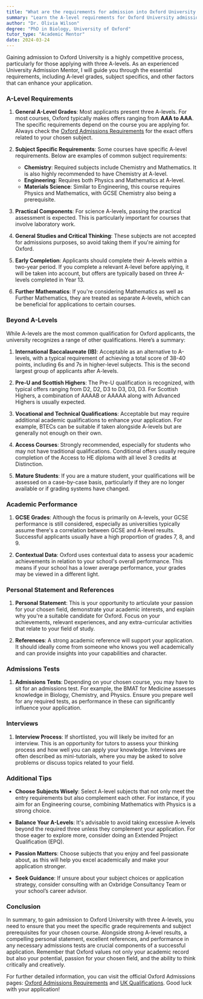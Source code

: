 ```yaml
---
title: "What are the requirements for admission into Oxford University with three A levels?"
summary: "Learn the A-level requirements for Oxford University admission, including typical grades and subject specifics for competitive applicants."
author: "Dr. Olivia Wilson"
degree: "PhD in Biology, University of Oxford"
tutor_type: "Academic Mentor"
date: 2024-03-24
---
```


Gaining admission to Oxford University is a highly competitive process, particularly for those applying with three A-levels. As an experienced University Admission Mentor, I will guide you through the essential requirements, including A-level grades, subject specifics, and other factors that can enhance your application. 

### A-Level Requirements

1. **General A-Level Grades**: 
   Most applicants present three A-levels. For most courses, Oxford typically makes offers ranging from **A*A*A to AAA**. The specific requirements depend on the course you are applying for. Always check the [Oxford Admissions Requirements](https://www.ox.ac.uk/admissions/undergraduate/courses/admission-requirements/admission-requirements-table) for the exact offers related to your chosen subject.

2. **Subject Specific Requirements**: 
   Some courses have specific A-level requirements. Below are examples of common subject requirements:
   - **Chemistry**: Required subjects include Chemistry and Mathematics. It is also highly recommended to have Chemistry at A-level.
   - **Engineering**: Requires both Physics and Mathematics at A-level.
   - **Materials Science**: Similar to Engineering, this course requires Physics and Mathematics, with GCSE Chemistry also being a prerequisite.

3. **Practical Components**: 
   For science A-levels, passing the practical assessment is expected. This is particularly important for courses that involve laboratory work.

4. **General Studies and Critical Thinking**: 
   These subjects are not accepted for admissions purposes, so avoid taking them if you're aiming for Oxford.

5. **Early Completion**: 
   Applicants should complete their A-levels within a two-year period. If you complete a relevant A-level before applying, it will be taken into account, but offers are typically based on three A-levels completed in Year 13.

6. **Further Mathematics**: 
   If you're considering Mathematics as well as Further Mathematics, they are treated as separate A-levels, which can be beneficial for applications to certain courses.

### Beyond A-Levels

While A-levels are the most common qualification for Oxford applicants, the university recognizes a range of other qualifications. Here’s a summary:

1. **International Baccalaureate (IB)**: 
   Acceptable as an alternative to A-levels, with a typical requirement of achieving a total score of 38-40 points, including 6s and 7s in higher-level subjects. This is the second largest group of applicants after A-levels.

2. **Pre-U and Scottish Highers**: 
   The Pre-U qualification is recognized, with typical offers ranging from D2, D2, D3 to D3, D3, D3. For Scottish Highers, a combination of AAAAB or AAAAA along with Advanced Highers is usually expected.

3. **Vocational and Technical Qualifications**: 
   Acceptable but may require additional academic qualifications to enhance your application. For example, BTECs can be suitable if taken alongside A-levels but are generally not enough on their own.

4. **Access Courses**: 
   Strongly recommended, especially for students who may not have traditional qualifications. Conditional offers usually require completion of the Access to HE diploma with all level 3 credits at Distinction.

5. **Mature Students**: 
   If you are a mature student, your qualifications will be assessed on a case-by-case basis, particularly if they are no longer available or if grading systems have changed.

### Academic Performance

1. **GCSE Grades**: 
   Although the focus is primarily on A-levels, your GCSE performance is still considered, especially as universities typically assume there's a correlation between GCSE and A-level results. Successful applicants usually have a high proportion of grades 7, 8, and 9.

2. **Contextual Data**: 
   Oxford uses contextual data to assess your academic achievements in relation to your school's overall performance. This means if your school has a lower average performance, your grades may be viewed in a different light.

### Personal Statement and References

1. **Personal Statement**: 
   This is your opportunity to articulate your passion for your chosen field, demonstrate your academic interests, and explain why you're a suitable candidate for Oxford. Focus on your achievements, relevant experiences, and any extra-curricular activities that relate to your field of study.

2. **References**: 
   A strong academic reference will support your application. It should ideally come from someone who knows you well academically and can provide insights into your capabilities and character.

### Admissions Tests

1. **Admissions Tests**: 
   Depending on your chosen course, you may have to sit for an admissions test. For example, the BMAT for Medicine assesses knowledge in Biology, Chemistry, and Physics. Ensure you prepare well for any required tests, as performance in these can significantly influence your application.

### Interviews

1. **Interview Process**: 
   If shortlisted, you will likely be invited for an interview. This is an opportunity for tutors to assess your thinking process and how well you can apply your knowledge. Interviews are often described as mini-tutorials, where you may be asked to solve problems or discuss topics related to your field.

### Additional Tips

- **Choose Subjects Wisely**: Select A-level subjects that not only meet the entry requirements but also complement each other. For instance, if you aim for an Engineering course, combining Mathematics with Physics is a strong choice.
  
- **Balance Your A-Levels**: It's advisable to avoid taking excessive A-levels beyond the required three unless they complement your application. For those eager to explore more, consider doing an Extended Project Qualification (EPQ).

- **Passion Matters**: Choose subjects that you enjoy and feel passionate about, as this will help you excel academically and make your application stronger.

- **Seek Guidance**: If unsure about your subject choices or application strategy, consider consulting with an Oxbridge Consultancy Team or your school’s career advisor.

### Conclusion

In summary, to gain admission to Oxford University with three A-levels, you need to ensure that you meet the specific grade requirements and subject prerequisites for your chosen course. Alongside strong A-level results, a compelling personal statement, excellent references, and performance in any necessary admissions tests are crucial components of a successful application. Remember that Oxford values not only your academic record but also your potential, passion for your chosen field, and the ability to think critically and creatively.

For further detailed information, you can visit the official Oxford Admissions pages: [Oxford Admissions Requirements](https://www.ox.ac.uk/admissions/undergraduate/courses/admission-requirements/admission-requirements-table) and [UK Qualifications](https://www.ox.ac.uk/admissions/undergraduate/courses/admission-requirements/uk-qualifications). Good luck with your application!
    